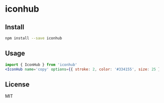 # iconhub

## Install
```bash
npm install --save iconhub
```

## Usage

```jsx
import { IconHub } from 'iconhub'
<IconHub name='copy' options={{ stroke: 2, color: '#334155', size: 25 }} />
```

## License
MIT 
